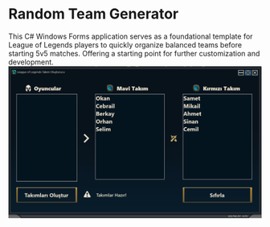 
# Random Team Generator

This C# Windows Forms application serves as a foundational template for League of Legends players to quickly organize balanced teams before starting 5v5 matches. Offering a starting point for further customization and development. 
![screenshot_15](screenshot_15.png)
